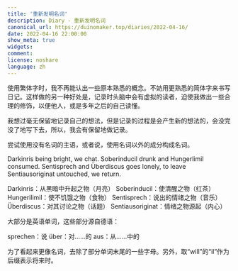 ```yaml
---
title: '重新发明名词'
description: Diary - 重新发明名词
canonical_url: https://duinomaker.top/diaries/2022-04-16/
date: 2022-04-16 22:00:00
show_meta: true
widgets:
comment:
license: noshare
language: zh
---
```


使用繁体字时，我不再能认出一些原本熟悉的概念。不妨用更熟悉的简体字来书写日记。这样做的另一种好处是，记录时头脑中会有虚拟的读者，迫使我做出一些合理的修饰，以便他人，或是多年之后的自己读懂。

我想过毫无保留地记录自己的想法，但是记录的过程是会产生新的想法的，会没完没了地写下去，所以，我会有保留地做记录。

尝试使用没有名词的主语，或者说，使用名词以外的成分构成名词。

Darkinris being bright, we chat. Soberinducil drunk and Hungerlimil consumed. Sentisprech and Überdiscus goes lonely, to leave Sentiausoriginat untouched, we return.

Darkinris：从黑暗中升起之物（月亮）
Soberinducil：使清醒之物（红茶）
Hungerilimil：使不饥饿之物（食物）
Sentisprech：说出的情绪之物（音乐）
Überdiscus：对其讨论之物（话题）
Sentiausoriginat：情绪之物源起（内心）

大部分是英语单词，这些部分源自德语：

sprechen：说
über：对……的
aus：从……中的

为了看起来更像名词，去除了部分单词末尾的一些字母。另外，取“will”的“il”作为后缀表示将来时。